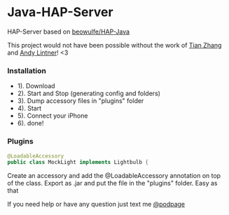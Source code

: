 # Java-HAP-Server
HAP-Server based on [beowulfe/HAP-Java](https://github.com/beowulfe/HAP-Java)

This project would not have been possible without the work of [Tian Zhang](https://github.com/KhaosT) and [Andy Lintner](https://github.com/beowulfe)! <3

### Installation

  - 1). Download
  - 2). Start and Stop (generating config and folders)
  - 3). Dump accessory files in "plugins" folder
  - 4). Start
  - 5). Connect your iPhone
  - 6). done!


### Plugins

```java
@LoadableAccessory
public class MockLight implements Lightbulb {
```

Create an accessory and add the @LoadableAccessory annotation on top of the class.
Export as .jar and put the file in the "plugins" folder.
Easy as that


If you need help or have any question just text me [@podpage](https://twitter.com/podpage)

